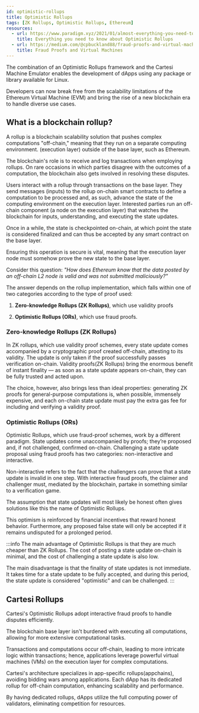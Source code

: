 ```yaml
---
id: optimistic-rollups
title: Optimistic Rollups
tags: [ZK Rollups, Optimistic Rollups, Ethereum]
resources:
  - url: https://www.paradigm.xyz/2021/01/almost-everything-you-need-to-know-about-optimistic-rollup
    title: Everything you need to know about Optimistic Rollups
  - url: https://medium.com/@cpbuckland88/fraud-proofs-and-virtual-machines-2826a3412099
    title: Fraud Proofs and Virtual Machines
---
```


The combination of an Optimistic Rollups framework and the Cartesi Machine Emulator enables the development of dApps using any package or library available for Linux.

Developers can now break free from the scalability limitations of the Ethereum Virtual Machine (EVM) and bring the rise of a new blockchain era to handle diverse use cases.

## What is a blockchain rollup?

A rollup is a blockchain scalability solution that pushes complex computations "off-chain," meaning that they run on a separate computing environment. (execution layer) outside of the base layer, such as Ethereum.

The blockchain's role is to receive and log transactions when employing rollups. On rare occasions in which parties disagree with the outcomes of a computation, the blockchain also gets involved in resolving these disputes.

Users interact with a rollup through transactions on the base layer. They send messages (inputs) to the rollup on-chain smart contracts to define a computation to be processed and, as such, advance the state of the computing environment on the execution layer. Interested parties run an off-chain component (a node on the execution layer) that watches the blockchain for inputs, understanding, and executing the state updates.

Once in a while, the state is checkpointed on-chain, at which point the state is considered finalized and can thus be accepted by any smart contract on the base layer.

Ensuring this operation is secure is vital, meaning that the execution layer node must somehow prove the new state to the base layer.

Consider this question: _"How does Ethereum know that the data posted by an off-chain L2 node is valid and was not submitted maliciously?"_

The answer depends on the rollup implementation, which falls within one of two categories according to the type of proof used:

1. **Zero-knowledge Rollups (ZK Rollups)**, which use validity proofs

2. **Optimistic Rollups (ORs)**, which use fraud proofs.

### Zero-knowledge Rollups (ZK Rollups)

In ZK rollups, which use validity proof schemes, every state update comes accompanied by a cryptographic proof created off-chain, attesting to its validity. The update is only taken if the proof successfully passes verification on-chain. Validity proofs(ZK Rollups) bring the enormous benefit of instant finality — as soon as a state update appears on-chain, they can be fully trusted and acted upon.

The choice, however, also brings less than ideal properties: generating ZK proofs for general-purpose computations is, when possible, immensely expensive, and each on-chain state update must pay the extra gas fee for including and verifying a validity proof.

### Optimistic Rollups (ORs)

Optimistic Rollups, which use fraud-proof schemes, work by a different paradigm. State updates come unaccompanied by proofs; they’re proposed and, if not challenged, confirmed on-chain. Challenging a state update proposal using fraud proofs has two categories: non-interactive and interactive. 

Non-interactive refers to the fact that the challengers can prove that a state update is invalid in one step. With interactive fraud proofs, the claimer and challenger must, mediated by the blockchain, partake in something similar to a verification game. 

The assumption that state updates will most likely be honest often gives solutions like this the name of Optimistic Rollups. 

This optimism is reinforced by financial incentives that reward honest behavior. Furthermore, any proposed false state will only be accepted if it remains undisputed for a prolonged period.

:::info 
The main advantage of Optimistic Rollups is that they are much cheaper than ZK Rollups. The cost of posting a state update on-chain is minimal, and the cost of challenging a state update is also low. 

The main disadvantage is that the finality of state updates is not immediate. It takes time for a state update to be fully accepted, and during this period, the state update is considered "optimistic" and can be challenged.
:::

## Cartesi Rollups

Cartesi's Optimistic Rollups adopt interactive fraud proofs to handle disputes efficiently.

The blockchain base layer isn't burdened with executing all computations, allowing for more extensive computational tasks.

Transactions and computations occur off-chain, leading to more intricate logic within transactions; hence, applications leverage powerful virtual machines (VMs) on the execution layer for complex computations.

Cartesi's architecture specializes in app-specific rollups(appchains), avoiding bidding wars among applications. Each dApp has its dedicated rollup for off-chain computation, enhancing scalability and performance. 

By having dedicated rollups, dApps utilize the full computing power of validators, eliminating competition for resources.
